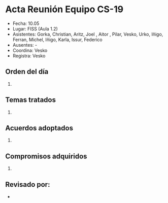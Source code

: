 # Acta Reunión Equipo CS-19

- Fecha: 10.05
- Lugar: FISS (Aula 1.2)
- Asistentes: Gorka, Christian, Aritz, Joel , Aitor , Pilar, Vesko, Urko, Iñigo, Ferran, Michel, Iñigo, Karla, Issur, Federico
- Ausentes: -
- Coordina: Vesko
- Registra: Vesko

## Orden del día
1. 

## Temas tratados
1. 

## Acuerdos adoptados
1. 
  
## Compromisos adquiridos
1. 

## Revisado por:
- 


